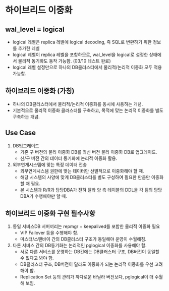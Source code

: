 # 하이브리드 이중화

## wal_level = logical
- logical 레벨은 replica 레벨에 logical decoding, 즉 SQL로 변환하기 위한 정보를 추가한 레벨
- logical 레벨이 replica 레벨을 포함하므로, wal_level을 logical로 설정한 상태에서 물리적 동기화도 동작 가능함. (03/10 테스트 완료)
- logical 레벨 설정만으로 하나의 DB클러스터에서 물리적/논리적 이중화 모두 적용 가능함.

## 하이브리드 이중화 (가칭)
- 하나의 DB클러스터에서 물리적/논리적 이중화를 동시에 사용하는 개념.
- 기본적으로 물리적 이중화 클러스터를 구축하고, 목적에 맞는 논리적 이중화를 별도 구축하는 개념.

## Use Case
1. DB업그레이드
   - 기존 구 버전의 물리 이중화 DB를 최신 버전 물리 이중화 DB로 업그레이드.
   - 신/구 버전 간의 데이터 동기화에 논리적 이중화 활용.
2. 외부연계시스템에 맞는 특정 데이터 전송
   - 외부연계시스템 권한에 맞는 데이터만 선별적으로 이중화해야 할 때.
   - 해당 시스템의 사양에 맞게 DB클러스터를 별도 구성하여 필요한 만큼만 이중화할 때 필요.
   - 본 시스템과 R/R과 담당DBA가 전혀 달라 양 측 테이블의 DDL을 각 팀의 담당DBA가 수행해야만 할 때.

## 하이브리드 이중화 구현 필수사항
1. 동일 서비스DB 서버끼리는 repmgr + keepalived를 포함한 물리적 이중화 필요
   - VIP Failover 등을 수행해야 함.
   - 마스터/스탠바이 간의 DB클러스터 구조가 동일해야 운영이 수월해짐.
2. 다른 서비스 간의 DB동기화는 논리적인 pglogical 이중화를 사용해야 함.
   - 서로 다른 서비스를 운영하는 DB간에는 DB클러스터 구조, DB버전이 동일할 수 없다고 봐야 함.
   - DB클러스터 구조, DB버전이 달라도 이중화가 되는 논리적 이중화를 우선 고려해야 함.
   - Replication Set 등의 관리가 까다로운 바닐라 버전보다, pglogical이 더 수월해 보임.

